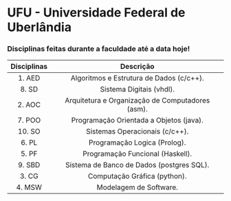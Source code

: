 # UFU - Universidade Federal de Uberlândia

### Disciplinas feitas durante a faculdade até a data hoje!  

Disciplinas    | Descrição  
:-----------:  | :----------:
1. AED         | Algoritmos e Estrutura de Dados (c/c++).
8. SD          | Sistema Digitais (vhdl).
2. AOC         | Arquitetura e Organização de Computadores (asm).
7. POO         | Programação Orientada a Objetos (java).
10. SO         | Sistemas Operacionais (c/c++).
6. PL          | Programação Logica (Prolog).
5. PF          | Programação Funcional (Haskell).
9. SBD         | Sistema de Banco de Dados (postgres SQL).
3. CG          | Computação Gráfica (python).
4. MSW         | Modelagem de Software.
